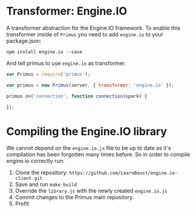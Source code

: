 # Transformer: Engine.IO

A transformer abstraction for the Engine.IO framework. To enable this
transformer inside of `Primus` you need to add `engine.io` to your package.json:

```
npm install engine.io --save
```

And tell primus to use `engine.io` as transformer.

```js
var Primus = require('primus');

var primus = new Primus(server, { transformer: 'engine.io' });

primus.on('connection', function connection(spark) {

});
```

# Compiling the Engine.IO library

We cannot depend on the `engine.io.js` file to be up to date as it's compilation
has been forgotten many times before. So in order to compile engine.io correctly
run:

1. Clone the repository: `https://github.com/LearnBoost/engine.io-client.git`
2. Save and run `make build`
3. Override the `library.js` with the newly created `engine.io.js`
4. Commit changes to the Primus main repository.
5. Profit
